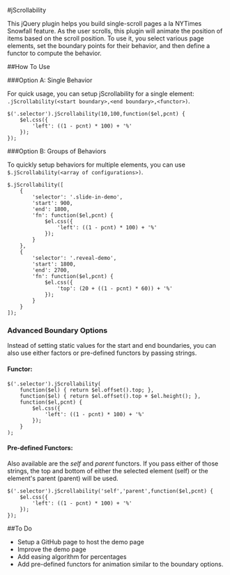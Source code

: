 #jScrollability

This jQuery plugin helps you build single-scroll pages a la NYTimes Snowfall feature. As the user scrolls, this plugin will animate the position of items based on the scroll position. To use it, you select various page elements, set the boundary points for their behavior, and then define a functor to compute the behavior.

##How To Use

###Option A: Single Behavior

For quick usage, you can setup jScrollability for a single element: `.jScrollability(<start boundary>,<end boundary>,<functor>)`.

```
$('.selector').jScrollability(10,100,function($el,pcnt) {
	$el.css({
		'left': ((1 - pcnt) * 100) + '%' 
	});
});
```

###Option B: Groups of Behaviors

To quickly setup behaviors for multiple elements, you can use `$.jScrollability(<array of configurations>)`.

```
$.jScrollability([
    {
        'selector': '.slide-in-demo',
        'start': 900,
        'end': 1800,
        'fn': function($el,pcnt) {
            $el.css({
                'left': ((1 - pcnt) * 100) + '%' 
            });
        }
    },
    {
        'selector': '.reveal-demo',
        'start': 1800,
        'end': 2700,
        'fn': function($el,pcnt) {
            $el.css({
                'top': (20 + ((1 - pcnt) * 60)) + '%' 
            });
        }
    }
]);
```

### Advanced Boundary Options

Instead of setting static values for the start and end boundaries, you can also use either factors or pre-defined functors by passing strings.

#### Functor:

```
$('.selector').jScrollability(
	function($el) { return $el.offset().top; },
	function($el) { return $el.offset().top + $el.height(); },
	function($el,pcnt) {
		$el.css({
			'left': ((1 - pcnt) * 100) + '%' 
		});
	}
);
```

#### Pre-defined Functors:

Also available are the *self* and *parent* functors. If you pass either of those strings, the top and bottom of either the selected element (self) or the element's parent (parent) will be used.

```
$('.selector').jScrollability('self','parent',function($el,pcnt) {
	$el.css({
		'left': ((1 - pcnt) * 100) + '%' 
	});
});
```

##To Do

* Setup a GitHub page to host the demo page
* Improve the demo page
* Add easing algorithm for percentages
* Add pre-defined functors for animation similar to the boundary options.